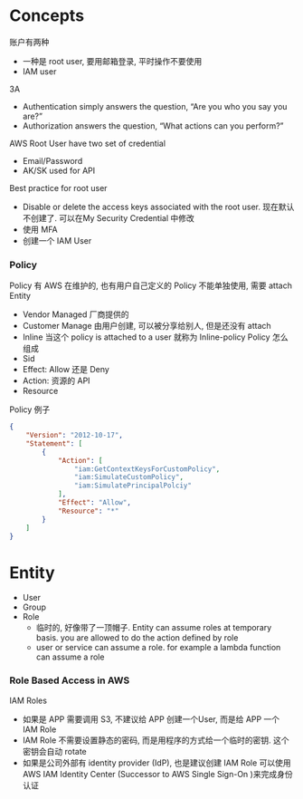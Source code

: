 
# Concepts

账户有两种
- 一种是 root user, 要用邮箱登录, 平时操作不要使用
- IAM user 

3A
- Authentication simply answers the question, “Are you who you say you are?”
- Authorization answers the question, “What actions can you perform?”

AWS Root User have two set of credential
- Email/Password
- AK/SK used for API

Best practice for root user
- Disable or delete the access keys associated with the root user. 现在默认不创建了. 可以在My Security Credential 中修改
- 使用 MFA
- 创建一个 IAM User

### Policy
Policy 有 AWS 在维护的, 也有用户自己定义的
Policy 不能单独使用, 需要 attach Entity
- Vendor Managed 厂商提供的
- Customer Manage 由用户创建, 可以被分享给别人, 但是还没有 attach
- Inline 当这个 policy is attached to a user 就称为 Inline-policy
Policy 怎么组成
- Sid
- Effect: Allow 还是 Deny
- Action: 资源的 API
- Resource 

Policy 例子
```json
{
	"Version": "2012-10-17",
	"Statement": [
		{
			"Action": [
				"iam:GetContextKeysForCustomPolicy",
				"iam:SimulateCustomPolicy",
				"iam:SimulatePrincipalPolciy"
			],
			"Effect": "Allow",
			"Resource": "*"
		}
	]
}
```

# Entity
- User
- Group
- Role
	- 临时的, 好像带了一顶帽子. Entity can assume roles at temporary basis. you are allowed to do the action defined by role 
	- user or service can assume a role. for example a lambda function can assume a role

### Role Based Access in AWS
IAM Roles
- 如果是 APP 需要调用 S3, 不建议给 APP 创建一个User, 而是给 APP 一个 IAM Role
- IAM Role 不需要设置静态的密码, 而是用程序的方式给一个临时的密钥. 这个密钥会自动 rotate
- 如果是公司外部有 identity provider (IdP), 也是建议创建 IAM Role 可以使用 AWS IAM Identity Center (Successor to AWS Single Sign-On )来完成身份认证